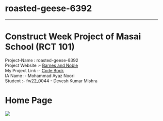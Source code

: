  <h1> roasted-geese-6392 </h1>
    <hr>
<h1>Construct Week Project of Masai School (RCT 101)</h1>
Project-Name : roasted-geese-6392 <br>
Project Website :- <a href='https://www.barnesandnoble.com/'>Barnes and Noble</a><br>
My Project Link :- <a href='https://loquacious-centaur-45f47d.netlify.app/index.html'>Code Book</a><br>
IA Name :- Mohammad Ayaz Noori<br>
Student :- fw22_0044 - Devesh Kumar Mishra<br>
<h1>Home Page</h1>
<img src='https://user-images.githubusercontent.com/94969888/213927888-f38489ff-c161-474d-85d9-0497c080c3ac.png'/>
